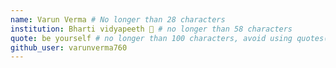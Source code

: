 ```yaml
---
name: Varun Verma # No longer than 28 characters
institution: Bharti vidyapeeth 🚩 # no longer than 58 characters
quote: be yourself # no longer than 100 characters, avoid using quotes(") to guarantee the format remains the same.
github_user: varunverma760
---
```


